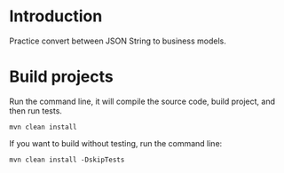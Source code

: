 # Introduction
Practice convert between JSON String to business models.

# Build projects
Run the command line, it will compile the source code, build project, and then run tests.

```
mvn clean install 
```

If you want to build without testing, run the command line:

```
mvn clean install -DskipTests 
```
